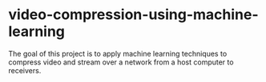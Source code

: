# video-compression-using-machine-learning
The goal of this project is to apply machine learning techniques to compress video and stream over a network from a host computer to receivers.
